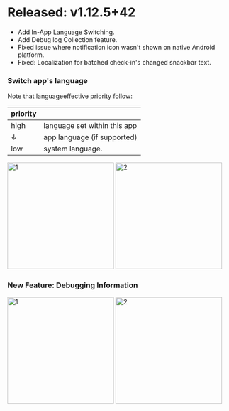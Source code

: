 <!--
Title: Pre-Released or Released: v1.2.3+xx
-->

# Released: v1.12.5+42

- Add In-App Language Switching.
- Add Debug log Collection feature.
- Fixed issue where notification icon wasn't shown on native Android platform.
- Fixed: Localization for batched check-in's changed snackbar text.

### Switch app's language

Note that languageeffective priority follow:

| priority |                              |
| -------- | ---------------------------- |
| high     | language set within this app |
| ↓        | app language (if supported)  |
| low      | system language.             |

<img src="https://github.com/FriesI23/mhabit/assets/20661034/e3b65fe3-04d5-4063-8728-91078dd16c70" alt="1" width=240>
<img src="https://github.com/FriesI23/mhabit/assets/20661034/cef45e4a-1589-4728-880c-99b46b8aece2" alt="2" width=240>

### New Feature: Debugging Information

<img src="https://github.com/FriesI23/mhabit/assets/20661034/cfbd70a0-fea4-417f-aaef-b91c11b8f7e7" alt="1" width=240>
<img src="https://github.com/FriesI23/mhabit/assets/20661034/159437a8-f38e-4a5d-8ff5-64489cace92a" alt="2" width=240>
